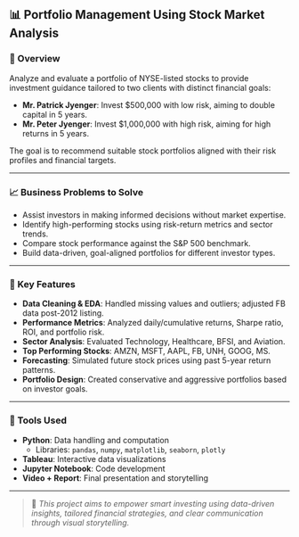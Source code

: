 ## 📊 Portfolio Management Using Stock Market Analysis

### 📌 Overview

Analyze and evaluate a portfolio of NYSE-listed stocks to provide investment guidance tailored to two clients with distinct financial goals:

- **Mr. Patrick Jyenger**: Invest $500,000 with low risk, aiming to double capital in 5 years.
- **Mr. Peter Jyenger**: Invest $1,000,000 with high risk, aiming for high returns in 5 years.

The goal is to recommend suitable stock portfolios aligned with their risk profiles and financial targets.

---

### 📈 Business Problems to Solve

- Assist investors in making informed decisions without market expertise.
- Identify high-performing stocks using risk-return metrics and sector trends.
- Compare stock performance against the S&P 500 benchmark.
- Build data-driven, goal-aligned portfolios for different investor types.

---

### 🧠 Key Features

- **Data Cleaning & EDA**: Handled missing values and outliers; adjusted FB data post-2012 listing.
- **Performance Metrics**: Analyzed daily/cumulative returns, Sharpe ratio, ROI, and portfolio risk.
- **Sector Analysis**: Evaluated Technology, Healthcare, BFSI, and Aviation.
- **Top Performing Stocks**: AMZN, MSFT, AAPL, FB, UNH, GOOG, MS.
- **Forecasting**: Simulated future stock prices using past 5-year return patterns.
- **Portfolio Design**: Created conservative and aggressive portfolios based on investor goals.

---

### 🧰 Tools Used

- **Python**: Data handling and computation  
  - Libraries: `pandas`, `numpy`, `matplotlib`, `seaborn`, `plotly`
- **Tableau**: Interactive data visualizations
- **Jupyter Notebook**: Code development
- **Video + Report**: Final presentation and storytelling

---

> 📌 *This project aims to empower smart investing using data-driven insights, tailored financial strategies, and clear communication through visual storytelling.*
